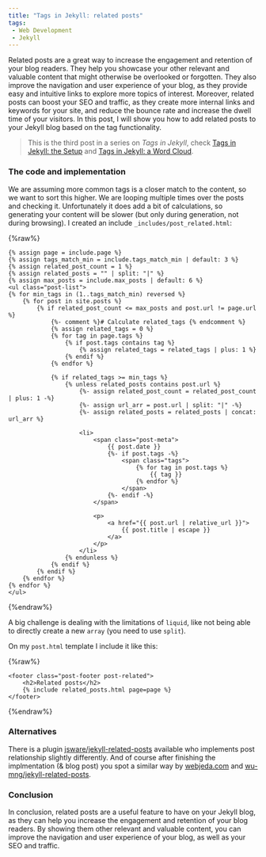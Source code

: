 ```yaml
---
title: "Tags in Jekyll: related posts"
tags: 
 - Web Development
 - Jekyll
---
```


Related posts are a great way to increase the engagement and retention of your blog readers. They help you showcase your other relevant and valuable content that might otherwise be overlooked or forgotten. They also improve the navigation and user experience of your blog, as they provide easy and intuitive links to explore more topics of interest. Moreover, related posts can boost your SEO and traffic, as they create more internal links and keywords for your site, and reduce the bounce rate and increase the dwell time of your visitors. In this post, I will show you how to add related posts to your Jekyll blog based on the tag functionality. 

> This is the third post in a series on _Tags in Jekyll_, check [Tags in Jekyll: the Setup](/2024/01/03/tags-in-jekyll/) and [Tags in Jekyll: a Word Cloud](/2024/01/04/tags-in-jekyll-wordcloud/).

### The code and implementation

We are assuming more common tags is a closer match to the content, so we want to sort this higher. We are looping multiple times over the posts and checking it. Unfortunately it does add a bit of calculations, so generating your content will be slower (but only during generation, not during browsing). I created an include `_includes/post_related.html`:

{%raw%}
```liquid
{% assign page = include.page %}
{% assign tags_match_min = include.tags_match_min | default: 3 %}
{% assign related_post_count = 1 %}
{% assign related_posts = "" | split: "|" %}
{% assign max_posts = include.max_posts | default: 6 %}
<ul class="post-list">
{% for min_tags in (1..tags_match_min) reversed %}    
    {% for post in site.posts %}
        {% if related_post_count <= max_posts and post.url != page.url %}
            {%- comment %}# Calculate related_tags {% endcomment %}
            {% assign related_tags = 0 %}
            {% for tag in page.tags %}
                {% if post.tags contains tag %}
                    {% assign related_tags = related_tags | plus: 1 %}
                {% endif %}
            {% endfor %}
            
            {% if related_tags >= min_tags %}
                {% unless related_posts contains post.url %}
                    {%- assign related_post_count = related_post_count | plus: 1 -%}
                    {%- assign url_arr = post.url | split: "|" -%}
                    {%- assign related_posts = related_posts | concat: url_arr %}
                    
                    <li>
                        <span class="post-meta">
                            {{ post.date }}
                            {%- if post.tags -%}
                                <span class="tags">
                                    {% for tag in post.tags %}            
                                        {{ tag }}
                                    {% endfor %}
                                </span>
                            {%- endif -%}
                        </span>
                    
                        <p>
                            <a href="{{ post.url | relative_url }}">
                                {{ post.title | escape }}
                            </a>
                        </p>
                    </li>
                {% endunless %}
            {% endif %}
        {% endif %}   
    {% endfor %}     
{% endfor %}
</ul>
```
{%endraw%}

A big challenge is dealing with the limitations of `liquid`, like not being able to directly create a new `array` (you need to use `split`). 

On my `post.html` template I include it like this:

{%raw%}
```liquid
<footer class="post-footer post-related">
    <h2>Related posts</h2>
    {% include related_posts.html page=page %}
</footer>
``` 
{%endraw%}

### Alternatives

There is a plugin [jsware/jekyll-related-posts](https://github.com/jsware/jekyll-related-posts) available who implements post relationship slightly differently. And of course after finishing the implmentation (& blog post) you spot a similar way by [webjeda.com](https://blog.webjeda.com/jekyll-related-posts/) and [wu-mng/jekyll-related-posts](https://github.com/wu-mng/jekyll-related-posts).

### Conclusion

In conclusion, related posts are a useful feature to have on your Jekyll blog, as they can help you increase the engagement and retention of your blog readers. By showing them other relevant and valuable content, you can improve the navigation and user experience of your blog, as well as your SEO and traffic. 
